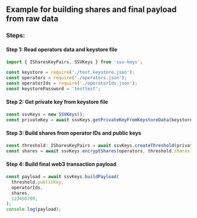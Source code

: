 ## Example for building shares and final payload from raw data

### Steps:

#### Step 1: Read operators data and keystore file

```javascript
import { ISharesKeyPairs, SSVKeys } from 'ssv-keys';

const keystore = require('./test.keystore.json');
const operators = require('./operators.json');
const operatorIds = require('./operatorIds.json');
const keystorePassword = 'testtest';
```

#### Step 2: Get private key from keystore file

```javascript
const ssvKeys = new SSVKeys();
const privateKey = await ssvKeys.getPrivateKeyFromKeystoreData(keystore, keystorePassword);
```

#### Step 3: Build shares from operator IDs and public keys

```javascript
const threshold: ISharesKeyPairs = await ssvKeys.createThreshold(privateKey, operatorIds);
const shares = await ssvKeys.encryptShares(operators, threshold.shares);
```

#### Step 4: Build final web3 transaction payload

```javascript
const payload = await ssvKeys.buildPayload(
  threshold.publicKey,
  operatorIds,
  shares,
  123456789,
);
console.log(payload);
```
